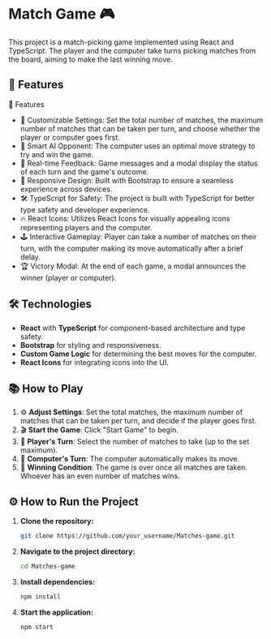 # Match Game 🎮

This project is a match-picking game implemented using React and TypeScript. The player and the computer take turns picking matches from the board, aiming to make the last winning move.

## 🚀 Features

🚀 Features
- 🎲 Customizable Settings: Set the total number of matches, the maximum number of matches that can be taken per turn, and choose whether the player or computer goes first.
- 🧠 Smart AI Opponent: The computer uses an optimal move strategy to try and win the game.
- 💬 Real-time Feedback: Game messages and a modal display the status of each turn and the game's outcome.
- 🌟 Responsive Design: Built with Bootstrap to ensure a seamless experience across devices.
- 🛠 TypeScript for Safety: The project is built with TypeScript for better type safety and developer experience.
- 🔥 React Icons: Utilizes React Icons for visually appealing icons representing players and the computer.
- 🕹️ Interactive Gameplay: Player can take a number of matches on their turn, with the computer making its move automatically after a brief delay.
- 🏆 Victory Modal: At the end of each game, a modal announces the winner (player or computer).

## 🛠️ Technologies

- **React** with **TypeScript** for component-based architecture and type safety.
- **Bootstrap** for styling and responsiveness.
- **Custom Game Logic** for determining the best moves for the computer.
- **React Icons** for integrating icons into the UI.
  
## 📚 How to Play

1. ⚙️ **Adjust Settings**: Set the total matches, the maximum number of matches that can be taken per turn, and decide if the player goes first.
2. 🎬 **Start the Game**: Click "Start Game" to begin.
3. 🧍 **Player's Turn**: Select the number of matches to take (up to the set maximum).
4. 🤖 **Computer's Turn**: The computer automatically makes its move.
5. 🏅 **Winning Condition**: The game is over once all matches are taken. Whoever has an even number of matches wins.

## ⚙️ How to Run the Project

1. **Clone the repository:**

   ```bash
   git clone https://github.com/your_username/Matches-game.git

2. **Navigate to the project directory:**
    ```bash
   cd Matches-game

3. **Install dependencies:**
   ```bash
   npm install

4. **Start the application:**
   ```bash
   npm start